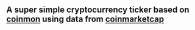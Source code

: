 ## A super simple cryptocurrency ticker based on [coinmon](https://github.com/bichenkk/coinmon) using data from [coinmarketcap](https://coinmarketcap.com/)